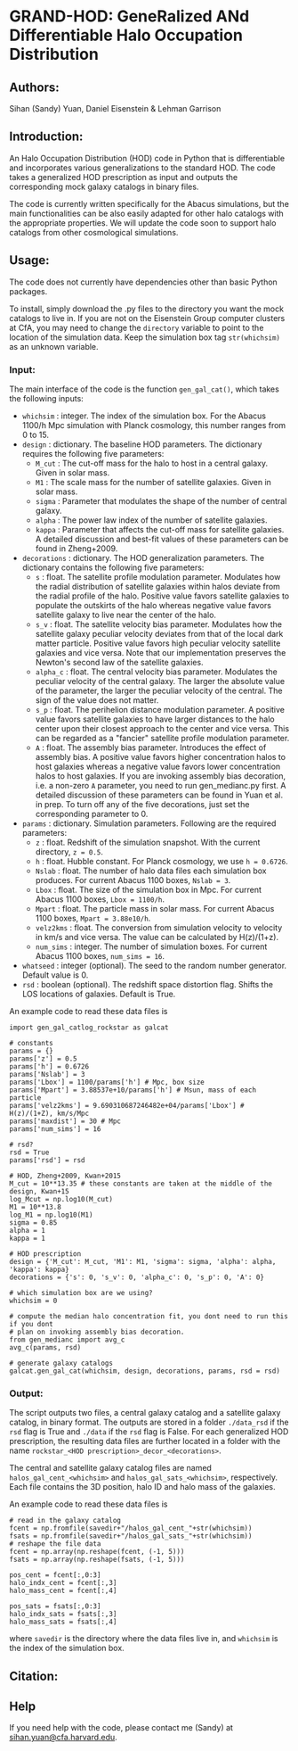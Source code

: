 # GRAND-HOD: GeneRalized ANd Differentiable Halo Occupation Distribution

## Authors:
Sihan (Sandy) Yuan, Daniel Eisenstein & Lehman Garrison

## Introduction:
An Halo Occupation Distribution (HOD) code in Python that is differentiable and incorporates various generalizations to the standard HOD. The code takes a generalized HOD prescription as input and outputs the corresponding mock galaxy catalogs in binary files.

The code is currently written specifically for the Abacus simulations, but the main functionalities can be also easily adapted for other halo catalogs with the appropriate properties. We will update the code soon to support halo catalogs from other cosmological simulations. 

## Usage:

The code does not currently have dependencies other than basic Python packages. 

To install, simply download the .py files to the directory you want the mock catalogs to live in. If you are not on the Eisenstein Group computer clusters at CfA, you may need to change the `directory` variable to point to the location of the simulation data. Keep the simulation box tag `str(whichsim)` as an unknown variable. 

### Input:
The main interface of the code is the function `gen_gal_cat()`, which takes the following inputs:
- `whichsim` : integer. The index of the simulation box. For the Abacus 1100/h Mpc simulation with Planck cosmology, this number ranges from 0 to 15.  
- `design` : dictionary. The baseline HOD parameters. The dictionary requires the following five parameters:
  - `M_cut` : The cut-off mass for the halo to host in a central galaxy. Given in solar mass.
  - `M1` : The scale mass for the number of satellite galaxies. Given in solar mass.
  - `sigma` : Parameter that modulates the shape of the number of central galaxy.
  - `alpha` : The power law index of the number of satellite galaxies. 
  - `kappa` : Parameter that affects the cut-off mass for satellite galaxies. 
  A detailed discussion and best-fit values of these parameters can be found in Zheng+2009.
- `decorations` : dictionary. The HOD generalization parameters. The dictionary contains the following five parameters:
  - `s` : float. The satellite profile modulation parameter. Modulates how the radial distribution of satellite galaxies within halos deviate from the radial profile of the halo. Positive value favors satellite galaxies to populate the outskirts of the halo whereas negative value favors satellite galaxy to live near the center of the halo. 
  - `s_v` : float. The satellite velocity bias parameter. Modulates how the satellite galaxy peculiar velocity deviates from that of the local dark matter particle. Positive value favors high peculiar velocity satellite galaxies and vice versa. Note that our implementation preserves the Newton's second law of the satellite galaxies.
  - `alpha_c` : float. The central velocity bias parameter. Modulates the peculiar velocity of the central galaxy. The larger the absolute value of the parameter, the larger the peculiar velocity of the central. The sign of the value does not matter. 
  - `s_p` : float. The perihelion distance modulation parameter. A positive value favors satellite galaxies to have larger distances to the halo center upon their closest approach to the center and vice versa. This can be regarded as a "fancier" satellite profile modulation parameter. 
  - `A` : float. The assembly bias parameter. Introduces the effect of assembly bias. A positive value favors higher concentration halos to host galaxies whereas a negative value favors lower concentration halos to host galaxies. If you are invoking assembly bias decoration, i.e. a non-zero `A` parameter, you need to run gen_medianc.py first. 
  A detailed discussion of these parameters can be found in Yuan et al. in prep. To turn off any of the five decorations, just set the corresponding parameter to 0.
- `params` : dictionary. Simulation parameters. Following are the required parameters:
  - `z` : float. Redshift of the simulation snapshot. With the current directory, `z = 0.5`.
  - `h` : float. Hubble constant. For Planck cosmology, we use `h = 0.6726`.
  - `Nslab` : float. The number of halo data files each simulation box produces. For current Abacus 1100 boxes, `Nslab = 3`.
  - `Lbox` : float. The size of the simulation box in Mpc. For current Abacus 1100 boxes, `Lbox = 1100/h`.
  - `Mpart` : float. The particle mass in solar mass. For current Abacus 1100 boxes, `Mpart = 3.88e10/h`.
  - `velz2kms` : float. The conversion from simulation velocity to velocity in km/s and vice versa. The value can be calculated by H(z)/(1+z). 
  - `num_sims` : integer. The number of simulation boxes. For current Abacus 1100 boxes, `num_sims = 16`.
- `whatseed` : integer (optional). The seed to the random number generator. Default value is 0.
- `rsd` : boolean (optional). The redshift space distortion flag. Shifts the LOS locations of galaxies. Default is True. 
  
An example code to read these data files is
```
import gen_gal_catlog_rockstar as galcat

# constants
params = {}
params['z'] = 0.5
params['h'] = 0.6726
params['Nslab'] = 3
params['Lbox'] = 1100/params['h'] # Mpc, box size
params['Mpart'] = 3.88537e+10/params['h'] # Msun, mass of each particle
params['velz2kms'] = 9.690310687246482e+04/params['Lbox'] # H(z)/(1+Z), km/s/Mpc
params['maxdist'] = 30 # Mpc
params['num_sims'] = 16

# rsd?
rsd = True
params['rsd'] = rsd

# HOD, Zheng+2009, Kwan+2015
M_cut = 10**13.35 # these constants are taken at the middle of the design, Kwan+15
log_Mcut = np.log10(M_cut)
M1 = 10**13.8
log_M1 = np.log10(M1)
sigma = 0.85
alpha = 1
kappa = 1

# HOD prescription 
design = {'M_cut': M_cut, 'M1': M1, 'sigma': sigma, 'alpha': alpha, 'kappa': kappa}
decorations = {'s': 0, 's_v': 0, 'alpha_c': 0, 's_p': 0, 'A': 0}

# which simulation box are we using?
whichsim = 0

# compute the median halo concentration fit, you dont need to run this if you dont 
# plan on invoking assembly bias decoration. 
from gen_medianc import avg_c
avg_c(params, rsd)

# generate galaxy catalogs
galcat.gen_gal_cat(whichsim, design, decorations, params, rsd = rsd)

```

### Output:
The script outputs two files, a central galaxy catalog and a satellite galaxy catalog, in binary format. 
The outputs are stored in a folder `./data_rsd` if the `rsd` flag is True and `./data` if the `rsd` flag is False. For each generalized HOD prescription, the resulting data files are further located in a folder with the name `rockstar_<HOD prescription>_decor_<decorations>`. 

The central and satellite galaxy catalog files are named `halos_gal_cent_<whichsim>` and `halos_gal_sats_<whichsim>`, respectively. Each file contains the 3D position, halo ID and halo mass of the galaxies. 

An example code to read these data files is
```
# read in the galaxy catalog
fcent = np.fromfile(savedir+"/halos_gal_cent_"+str(whichsim))
fsats = np.fromfile(savedir+"/halos_gal_sats_"+str(whichsim))
# reshape the file data
fcent = np.array(np.reshape(fcent, (-1, 5)))
fsats = np.array(np.reshape(fsats, (-1, 5)))

pos_cent = fcent[:,0:3]
halo_indx_cent = fcent[:,3]
halo_mass_cent = fcent[:,4]

pos_sats = fsats[:,0:3]
halo_indx_sats = fsats[:,3]
halo_mass_sats = fsats[:,4]
```
where `savedir` is the directory where the data files live in, and `whichsim` is the index of the simulation box. 


## Citation:

## Help 
If you need help with the code, please contact me (Sandy) at sihan.yuan@cfa.harvard.edu. 
